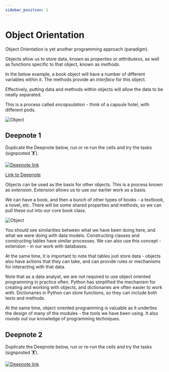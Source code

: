 ```yaml
---
sidebar_position: 1
---
```


# Object Orientation

Object Orientation is yet another programming approach (paradigm).

Objects allow us to store data, known as *properties* or *atttributess*, as well as functions specific to that object, known as *methods*.

In the below example, a book object will have a number of different variables within it. The methods provide an *interface* for this object.

Effectively, putting data and methods within objects will allow the data to be neatly separated. 

This is a process called *encapsulation* - think of a capsule hotel, with different pods.

<img
    src="/img/bookobj.png"
    alt="Object"
/>

## Deepnote 1

Duplicate the Deepnote below, run or re-run the cells and try the tasks (signposted 🏋️).

[<img
    src="/img/icons/deepnote-logo.svg"
    alt="Deepnote link"
/>](https://deepnote.com/workspace/katia-punter-b87e-5961d568-8910-4898-b65f-4f4ab45a4b86/project/classesobjectsintro-9637c56f-94c7-4a2c-8444-c6a72677760c/notebook/classes_objects_intro-3b849fa317f14978877d5b26b1e19832)

[Link to Deepnote](https://deepnote.com/workspace/katia-punter-b87e-5961d568-8910-4898-b65f-4f4ab45a4b86/project/classesobjectsintro-9637c56f-94c7-4a2c-8444-c6a72677760c/notebook/classes_objects_intro-3b849fa317f14978877d5b26b1e19832)

Objects can be used as the basis for other objects. This is a process known as *extension*. 
Extension allows us to use our earlier work as a basis.

We can have a book, and then a bunch of other types of books - a textbook, a novel, etc. There will be some shared properties and methods, so we can pull these out into our core book class.

<img
    src="/img/extension.png"
    alt="Object"
/>

You should see similarities between what we have been doing here, and what we were doing with data models. Constructing classes and constructing tables have similar processes. We can also use this concept - extension - in our work with databases.

At the same time, it is important to note that tables just store data - objects also have actions that they can take, and can provide rules or mechanisms for interacting with that data.

Note that as a data analyst, we are not required to use object oriented programming in practice often. Python has simplified the mechanism for creating and working with objects, and dictionaries are often easier to work with. Dictionaries in Python can store functions, so they can include both texts and methods.

At the same time, object oriented programming is valuable as it underlies the design of many of the modules - the tools we have been using. It also rounds out our knowledge of programming techniques.

## Deepnote 2

Duplicate the Deepnote below, run or re-run the cells and try the tasks (signposted 🏋️).

[<img
    src="/img/icons/deepnote-logo.svg"
    alt="Deepnote link"
/>](https://deepnote.com/project/OOP-n5M3hTb2Q6CwMaRFmK8Jwg/%2Fnotebook.ipynb)